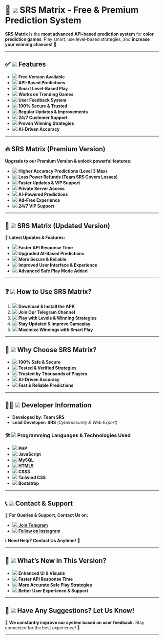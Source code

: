 # 🚀 <img src="https://img.icons8.com/emoji/20/rocket.png"/> SRS Matrix - Free & Premium Prediction System

**SRS Matrix** is the **most advanced API-based prediction system** for **color prediction games**. Play smart, use level-based strategies, and **increase your winning chances!** 🎯  

---

## ✅ <img src="https://img.icons8.com/color/20/checked-checkbox.png"/> Features

- <img src="https://img.icons8.com/color/20/free.png"/> **Free Version Available**  
- <img src="https://img.icons8.com/fluency/20/api-settings.png"/> **API-Based Predictions**  
- <img src="https://img.icons8.com/color/20/strategy-board.png"/> **Smart Level-Based Play**  
- <img src="https://img.icons8.com/emoji/20/fire.png"/> **Works on Trending Games**  
- <img src="https://img.icons8.com/fluency/20/feedback.png"/> **User Feedback System**  
- <img src="https://img.icons8.com/color/20/security-checked.png"/> **100% Secure & Trusted**  
- <img src="https://img.icons8.com/color/20/update-left-rotation.png"/> **Regular Updates & Improvements**  
- <img src="https://img.icons8.com/color/20/support.png"/> **24/7 Customer Support**  
- <img src="https://img.icons8.com/color/20/trophy.png"/> **Proven Winning Strategies**  
- <img src="https://img.icons8.com/color/20/artificial-intelligence.png"/> **AI-Driven Accuracy**  

---

## 🔥  SRS Matrix (Premium Version)

**Upgrade to our Premium Version & unlock powerful features:**  

- <img src="https://img.icons8.com/color/20/star.png"/> **Higher Accuracy Predictions (Level 3 Max)**  
- <img src="https://img.icons8.com/fluency/20/money-bag.png"/> **Loss Power Refunds (Team SRS Covers Losses)**  
- <img src="https://img.icons8.com/color/20/fast-forward.png"/> **Faster Updates & VIP Support**  
- <img src="https://img.icons8.com/emoji/20/lock.png"/> **Private Server Access**  
- <img src="https://img.icons8.com/color/20/settings.png"/> **AI-Powered Predictions**  
- <img src="https://img.icons8.com/color/20/no-advertising.png"/> **Ad-Free Experience**  
- <img src="https://img.icons8.com/color/20/customer-support.png"/> **24/7 VIP Support**  

---

## 🎁 <img src="https://img.icons8.com/color/20/gift.png"/> SRS Matrix (Updated Version)

🌟 **Latest Updates & Features:**  
- <img src="https://img.icons8.com/color/20/speed.png"/> **Faster API Response Time**  
- <img src="https://img.icons8.com/color/20/artificial-intelligence.png"/> **Upgraded AI-Based Predictions**  
- <img src="https://img.icons8.com/color/20/security-checked.png"/> **More Secure & Reliable**  
- <img src="https://img.icons8.com/color/20/user-experience.png"/> **Improved User Interface & Experience**  
- <img src="https://img.icons8.com/color/20/update.png"/> **Advanced Safe Play Mode Added**  

---

## ❓ <img src="https://img.icons8.com/color/20/question-mark.png"/> How to Use SRS Matrix?

1. <img src="https://img.icons8.com/fluency/20/download.png"/> **Download & Install the APK**  
2. <img src="https://img.icons8.com/fluency/20/link.png"/> **Join Our Telegram Channel**  
3. <img src="https://img.icons8.com/color/20/controller.png"/> **Play with Levels & Winning Strategies**  
4. <img src="https://img.icons8.com/color/20/update-left-rotation.png"/> **Stay Updated & Improve Gameplay**  
5. <img src="https://img.icons8.com/color/20/money.png"/> **Maximize Winnings with Smart Play**  

---

## 🎯 <img src="https://img.icons8.com/color/20/idea.png"/> Why Choose SRS Matrix?

- <img src="https://img.icons8.com/color/20/security-checked.png"/> **100% Safe & Secure**  
- <img src="https://img.icons8.com/color/20/checked-checkbox.png"/> **Tested & Verified Strategies**  
- <img src="https://img.icons8.com/color/20/handshake.png"/> **Trusted by Thousands of Players**  
- <img src="https://img.icons8.com/color/20/artificial-intelligence.png"/> **AI-Driven Accuracy**  
- <img src="https://img.icons8.com/color/20/timer.png"/> **Fast & Reliable Predictions**  

---

## 👨‍💻 <img src="https://img.icons8.com/color/20/developer.png"/> Developer Information

- **Developed by:** **Team SRS**  
- **Lead Developer:** **SRS** (*Cybersecurity & Web Expert*)  

### 🛠️ <img src="https://img.icons8.com/color/20/source-code.png"/> Programming Languages & Technologies Used

- <img src="https://img.icons8.com/color/20/php.png"/> **PHP**  
- <img src="https://img.icons8.com/color/20/javascript.png"/> **JavaScript**  
- <img src="https://img.icons8.com/color/20/mysql-logo.png"/> **MySQL**  
- <img src="https://img.icons8.com/color/20/html-5.png"/> **HTML5**  
- <img src="https://img.icons8.com/color/20/css3.png"/> **CSS3**  
- <img src="https://img.icons8.com/color/20/tailwind_css.png"/> **Tailwind CSS**  
- <img src="https://img.icons8.com/color/20/bootstrap.png"/> **Bootstrap**  

---

## 📞 <img src="https://img.icons8.com/color/20/contact-card.png"/> Contact & Support

📌 **For Queries & Support, Contact Us on:**  

- [<img src="https://img.icons8.com/color/20/telegram-app.png"/> **Join Telegram**](#)  
- [<img src="https://img.icons8.com/fluency/20/instagram-new.png"/> **Follow on Instagram**](#)  

📞 **Need Help? Contact Us Anytime!** 🚀  

---

## 🚀 <img src="https://img.icons8.com/color/20/idea.png"/> What’s New in This Version?

- <img src="https://img.icons8.com/color/20/design.png"/> **Enhanced UI & Visuals**  
- <img src="https://img.icons8.com/color/20/speed.png"/> **Faster API Response Time**  
- <img src="https://img.icons8.com/color/20/trophy.png"/> **More Accurate Safe Play Strategies**  
- <img src="https://img.icons8.com/color/20/support.png"/> **Better User Experience & Support**  

---

## 🎯 <img src="https://img.icons8.com/color/20/feedback.png"/> Have Any Suggestions? Let Us Know!

💬 **We constantly improve our system based on user feedback.** Stay connected for the best experience! 🚀  

---

